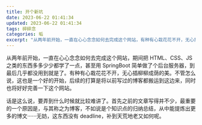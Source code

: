 ```yaml
---
title: 开个新坑
date: 2023-06-22 01:41:34
updated: 2023-06-22 01:41:34
tags: 碎碎念
categories: 垢
excerpt: "从两年前开始，一直在心心念念如何去完成这个网站，有种有心栽花花不开，无心插柳柳成荫的美。不管怎么说，这也是一个好的开始，后续的打算是将以前写过的博客都搬运到这边来，同时也将好好完善一下这个网站。"
---
```


从两年前开始，一直在心心念念如何去完成这个网站，期间把 HTML、CSS、JS 之类的东西多多少少都学了一点，甚至用 SpringBoot 简单做了个后台服务器，到最后几乎都没用到就是了。有种有心栽花花不开，无心插柳柳成荫的美。不管怎么说，这也是一个好的开始，后续的打算是将以前写过的博客都搬运到这边来，同时也将好好完善一下这个网站。

话是这么说，要弄到什么时候就比较难讲了。首先之前的文章写得并不少，最重要的一个原因是，与其称之为博客，不如说是个知识点的归纳总结，从中能提炼出更多的博文······无妨，这东西没有 deadline，补到天荒地老又如何呢。
